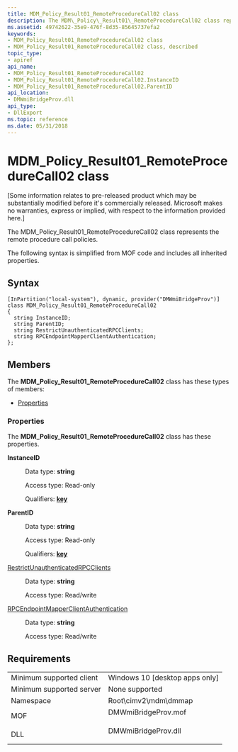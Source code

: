 ```yaml
---
title: MDM_Policy_Result01_RemoteProcedureCall02 class
description: The MDM\_Policy\_Result01\_RemoteProcedureCall02 class represents the remote procedure call policies.
ms.assetid: 49742622-35e9-476f-8d35-85645737efa2
keywords:
- MDM_Policy_Result01_RemoteProcedureCall02 class
- MDM_Policy_Result01_RemoteProcedureCall02 class, described
topic_type:
- apiref
api_name:
- MDM_Policy_Result01_RemoteProcedureCall02
- MDM_Policy_Result01_RemoteProcedureCall02.InstanceID
- MDM_Policy_Result01_RemoteProcedureCall02.ParentID
api_location:
- DMWmiBridgeProv.dll
api_type:
- DllExport
ms.topic: reference
ms.date: 05/31/2018
---
```


# MDM\_Policy\_Result01\_RemoteProcedureCall02 class

\[Some information relates to pre-released product which may be substantially modified before it's commercially released. Microsoft makes no warranties, express or implied, with respect to the information provided here.\]

The MDM\_Policy\_Result01\_RemoteProcedureCall02 class represents the remote procedure call policies.

The following syntax is simplified from MOF code and includes all inherited properties.

## Syntax

``` syntax
[InPartition("local-system"), dynamic, provider("DMWmiBridgeProv")]
class MDM_Policy_Result01_RemoteProcedureCall02
{
  string InstanceID;
  string ParentID;
  string RestrictUnauthenticatedRPCClients;
  string RPCEndpointMapperClientAuthentication;
};
```

## Members

The **MDM\_Policy\_Result01\_RemoteProcedureCall02** class has these types of members:

-   [Properties](#properties)

### Properties

The **MDM\_Policy\_Result01\_RemoteProcedureCall02** class has these properties.

<dl> <dt>

**InstanceID**
</dt> <dd> <dl> <dt>

Data type: **string**
</dt> <dt>

Access type: Read-only
</dt> <dt>

Qualifiers: [**key**](/windows/desktop/WmiSdk/key-qualifier)
</dt> </dl>

</dd> <dt>

**ParentID**
</dt> <dd> <dl> <dt>

Data type: **string**
</dt> <dt>

Access type: Read-only
</dt> <dt>

Qualifiers: [**key**](/windows/desktop/WmiSdk/key-qualifier)
</dt> </dl>

</dd> <dt>

[RestrictUnauthenticatedRPCClients](/windows/client-management/mdm/policy-csp-remoteprocedurecall#remoteprocedurecall-restrictunauthenticatedrpcclients)
</dt> <dd> <dl> <dt>

Data type: **string**
</dt> <dt>

Access type: Read/write
</dt> </dl>

</dd> <dt>

[RPCEndpointMapperClientAuthentication](/windows/client-management/mdm/policy-csp-remoteprocedurecall#remoteprocedurecall-rpcendpointmapperclientauthentication)
</dt> <dd> <dl> <dt>

Data type: **string**
</dt> <dt>

Access type: Read/write
</dt> </dl>

</dd> </dl>

## Requirements



|                                     |                                                                                                |
|-------------------------------------|------------------------------------------------------------------------------------------------|
| Minimum supported client<br/> | Windows 10 \[desktop apps only\]<br/>                                                    |
| Minimum supported server<br/> | None supported<br/>                                                                      |
| Namespace<br/>                | Root\\cimv2\\mdm\\dmmap<br/>                                                             |
| MOF<br/>                      | <dl> <dt>DMWmiBridgeProv.mof</dt> </dl> |
| DLL<br/>                      | <dl> <dt>DMWmiBridgeProv.dll</dt> </dl> |



 

